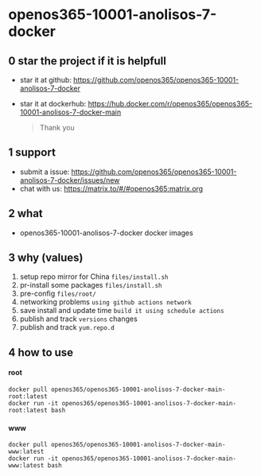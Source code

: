 # openos365-10001-anolisos-7-docker

## 0 star the project if it is helpfull

* star it at github: https://github.com/openos365/openos365-10001-anolisos-7-docker
* star it at dockerhub: https://hub.docker.com/r/openos365/openos365-10001-anolisos-7-docker-main

  > Thank you

## 1 support

* submit a issue: https://github.com/openos365/openos365-10001-anolisos-7-docker/issues/new
* chat with us: https://matrix.to/#/#openos365:matrix.org

## 2 what

* openos365-10001-anolisos-7-docker docker images
  
## 3 why (values)

1. setup repo mirror for China `files/install.sh`
1. pr-install some packages `files/install.sh`
1. pre-config `files/root/`
1. networking problems `using github actions network`
1. save install and update time `build it using schedule actions`
1. publish and track `versions` changes
1. publish and track `yum.repo.d`

## 4 how to use

#### root
```
docker pull openos365/openos365-10001-anolisos-7-docker-main-root:latest
docker run -it openos365/openos365-10001-anolisos-7-docker-main-root:latest bash
```
#### www

```
docker pull openos365/openos365-10001-anolisos-7-docker-main-www:latest
docker run -it openos365/openos365-10001-anolisos-7-docker-main-www:latest bash
```
